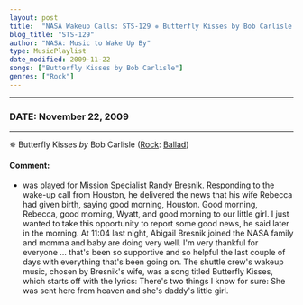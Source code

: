```yaml
---
layout: post
title:  "NASA Wakeup Calls: STS-129 ✵ Butterfly Kisses by Bob Carlisle ✦ November 22, 2009"
blog_title: "STS-129"
author: "NASA: Music to Wake Up By"
type: MusicPlaylist
date_modified: 2009-11-22
songs: ["Butterfly Kisses by Bob Carlisle"]
genres: ["Rock"]
---
```


----
### DATE: November 22, 2009
----
✵ Butterfly Kisses *by* Bob Carlisle ([Rock](https://www.discogs.com/genre/Rock): [Ballad](https://www.discogs.com/style/Ballad)) <a target="blank_" href="https://www.discogs.com/Bob-Carlisle-Butterfly-Kisses/release/4028555">
    <i class="fas fa-compact-disc"
       title="Discogs entry for this song"
       alt="Discogs entry for this song"
       style="font-size: 1.1em;"></i></a>
    

#### Comment:
* was played for Mission Specialist Randy Bresnik. Responding to the wake-up call from Houston, he delivered the news that his wife Rebecca had given birth, saying good morning, Houston. Good morning, Rebecca, good morning, Wyatt, and good morning to our little girl. I just wanted to take this opportunity to report some good news, he said later in the morning. At 11:04 last night, Abigail Bresnik joined the NASA family and momma and baby are doing very well. I'm very thankful for everyone ... that's been so supportive and so helpful the last couple of days with everything that's been going on. The shuttle crew's wakeup music, chosen by Bresnik's wife, was a song titled Butterfly Kisses, which starts off with the lyrics: There's two things I know for sure: She was sent here from heaven and she's daddy's little girl.



<br/>
<center>
	<a target="_blank"
	   href="https://twitter.com/intent/tweet?hashtags=Space,NASA,Playlist,NASAWakeupCalls,SpaceProgram&text=🚀 {{ page.author}}, '{{ page.songs.first }}' {{ page.title }}, {{ page.date | date: '%B %d, %Y' }}, {{ site.url }}{{ page.url }}&via=nasawakeupcalls"><i class="fab fa-twitter" title="Tweet this page" alt="Tweet this page" style="font-size: 1.3em;"></i></a>
	&nbsp; 	<i class="fas fa-user-astronaut" style="font-size: 1.5em;"></i> &nbsp;
    <a id="custom_amazon_link"
       type="amzn" search="#"
       category="popular music">
    <i class="fab fa-amazon" style="font-size: 1.3em;"></i></a>
</center>

<!-- Randomly resolve an individual entry from a song array -->
<script src="/assets/javascript/seedrandom.min.js"></script>
<script>
  var wake_me_up = ["Butterfly Kisses by Bob Carlisle"];
  var prng = new Math.seedrandom();
  function randomSong() {
    song = wake_me_up[Math.floor(Math.random() * wake_me_up.length)];
    var amazon_link = document.getElementById("custom_amazon_link");
    amazon_link.setAttribute("search", song);
  }
  window.onload = randomSong();
</script>
